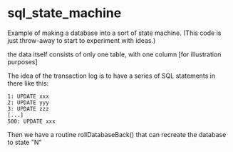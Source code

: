 # sql_state_machine
Example of making a database into a sort of state machine. (This code is just throw-away to start to experiment with ideas.)

the data itself consists of only one table, with one column [for illustration purposes]

The idea of the transaction log is to have a series of SQL statements in there like this:

	1: UPDATE xxx
	2: UPDATE yyy
	3: UPDATE zzz
	[...]
	500: UPDATE xxx

Then we have a routine rollDatabaseBack() that can recreate the database to state "N"


